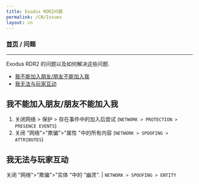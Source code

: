 ```yaml
---
title: Exodus RDR2问题
permalink: /CN/Issues
layout: cn
---
```

### [首页](../index.md) / 问题
---
Exodus RDR2 的问题以及如何解决这些问题.
- [我不能加入朋友/朋友不能加入我](#我不能加入朋友/朋友不能加入我)
- [我无法与玩家互动](#我无法与玩家互动)

## 我不能加入朋友/朋友不能加入我
1. 关闭网络 > 保护 > 存在事件中的加入后尝试 (`NETWORK > PROTECTION > PRESENCE EVENTS`)
2. 关闭 "网络">"欺骗">"属性 "中的所有内容 (`NETWORK > SPOOFING > ATTRIBUTES`)

## 我无法与玩家互动
关闭 "网络">"欺骗">"实体 "中的 "幽灵". | `NETWORK > SPOOFING > ENTITY`

